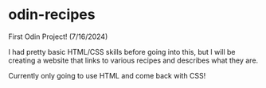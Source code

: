 # odin-recipes

First Odin Project! (7/16/2024)

I had pretty basic HTML/CSS skills before going into this, but I will be creating a website that links to various recipes and describes what they are. 

Currently only going to use HTML and come back with CSS! 
